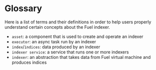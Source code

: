 # Glossary

Here is a list of terms and their definitions in order to help users properly understand certain concepts about the Fuel indexer.

- `asset`: a component that is used to create and operate an indexer
- `executor`: an async task run by an indexer
- `index`/`indices`: data produced by an indexer
- `indexer service`: a service that runs one or more indexers
- `indexer`: an abstraction that takes data from Fuel virtual machine and produces indices
